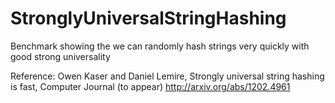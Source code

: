 StronglyUniversalStringHashing
==============================

Benchmark showing the we can randomly hash strings very quickly with good strong universality 


 Reference: Owen Kaser and Daniel Lemire, Strongly universal string hashing is fast, Computer Journal (to appear)
 http://arxiv.org/abs/1202.4961

